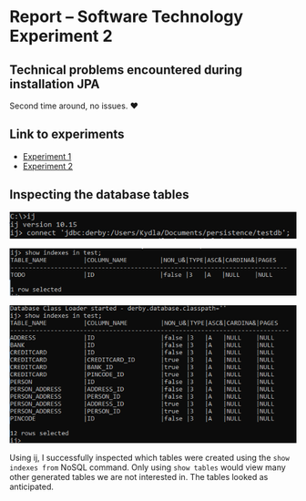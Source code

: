 # Report – Software Technology Experiment 2
## Technical problems encountered during installation JPA
Second time around, no issues. :heart:

## Link to experiments
* [Experiment 1](https://github.com/MartinKydland/dat250/tree/master/expa2/expa2-exp1/jpa-basic)
* [Experiment 2](https://github.com/MartinKydland/dat250/tree/master/expa2/expa2-exp2/jpa-basic)

## Inspecting the database tables
![Connecting to a database](expa2/assets/connecting_to_database.png)

![Inspecting tables from experiment 1](expa2/assets/viewing-all-tables.png)

![Inspecting tables from experiment 2](expa2/assets/viewing-all-tables-bank.png)

Using ij, I successfully inspected which tables were created using the `show indexes from` NoSQL command. Only using `show tables` would view many other generated tables we are not interested in.
The tables looked as anticipated.